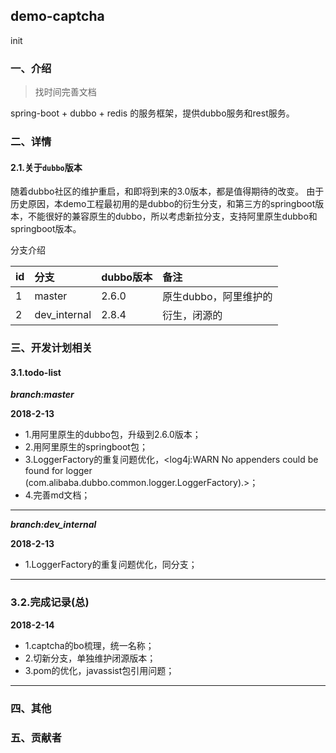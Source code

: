 ## demo-captcha
init

### 一、介绍
>找时间完善文档

spring-boot + dubbo + redis 的服务框架，提供dubbo服务和rest服务。

### 二、详情

#### 2.1.关于`dubbo`版本

随着dubbo社区的维护重启，和即将到来的3.0版本，都是值得期待的改变。
由于历史原因，本demo工程最初用的是dubbo的衍生分支，和第三方的springboot版本，不能很好的兼容原生的dubbo，所以考虑新拉分支，支持阿里原生dubbo和springboot版本。


分支介绍

|id|分支|dubbo版本|备注|
|:---|:---|:---|:---|
|1|master|2.6.0|原生dubbo，阿里维护的|
|2|dev_internal|2.8.4|衍生，闭源的|


### 三、开发计划相关

#### 3.1.todo-list

***branch:master***

**2018-2-13**
- 1.用阿里原生的dubbo包，升级到2.6.0版本；
- 2.用阿里原生的springboot包；
- 3.LoggerFactory的重复问题优化，<log4j:WARN No appenders could be found for logger (com.alibaba.dubbo.common.logger.LoggerFactory).>；
- 4.完善md文档；
---


***branch:dev_internal***

**2018-2-13**
- 1.LoggerFactory的重复问题优化，同<master>分支；
---


### 3.2.完成记录(总)

**2018-2-14**
- 1.captcha的bo梳理，统一名称；
- 2.切新分支，单独维护闭源版本；
- 3.pom的优化，javassist包引用问题；
---


### 四、其他

### 五、贡献者
